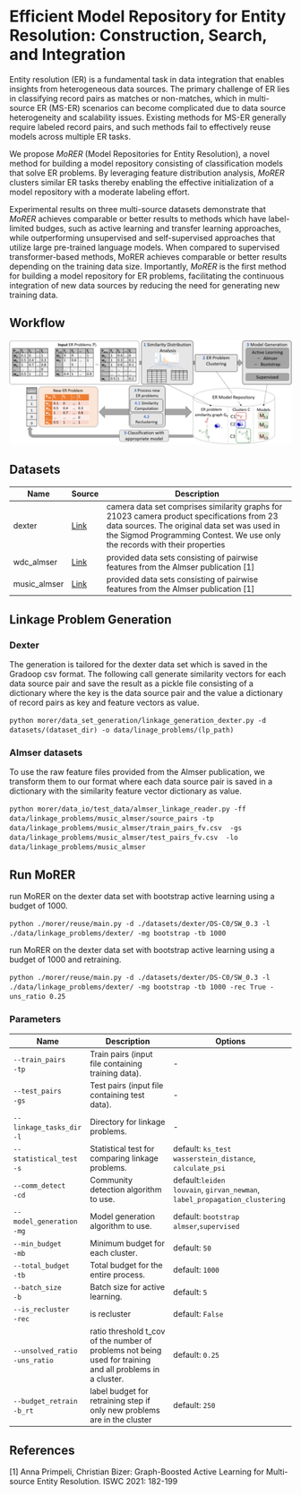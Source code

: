 # Efficient Model Repository for Entity Resolution: Construction, Search, and Integration
Entity resolution (ER) is a fundamental task in data integration that enables insights from heterogeneous data sources. 
The primary challenge of ER lies in classifying record pairs as matches or non-matches, 
which in multi-source ER (MS-ER) scenarios can become complicated due to data source heterogeneity and
scalability issues. Existing methods for MS-ER generally require labeled
record pairs, and such methods fail to effectively reuse models across multiple ER tasks. 

We propose _MoRER_ (Model Repositories for Entity Resolution), a novel method for building a model repository
consisting of classification models that solve ER problems. By leveraging feature distribution analysis, 
_MoRER_ clusters similar ER tasks thereby enabling the effective initialization of a model repository
with a moderate labeling effort. 

Experimental results on three multi-source datasets demonstrate that 
_MoRER_ achieves comparable or better results to methods which have label-limited budges, such
as active learning and transfer learning approaches, while outperforming unsupervised and 
self-supervised approaches that utilize large pre-trained language models. When compared to supervised
transformer-based methods, MoRER achieves comparable or better results depending on the training data size. 
Importantly, _MoRER_ is the first method for building a model repository for ER problems, 
facilitating the continuous integration of new data sources by reducing the need for generating new training data.


## Workflow

![](workflow.png)


## Datasets
| Name         | Source                                                                                                  | Description                                                                                                                                                                                                               |
|--------------|---------------------------------------------------------------------------------------------------------|---------------------------------------------------------------------------------------------------------------------------------------------------------------------------------------------------------------------------|
| dexter       | <a href='https://cloud.scadsai.uni-leipzig.de/index.php/s/RkoSzpdwkyYc87s'> Link </a>                   | camera data set comprises similarity graphs for 21023 camera product specifications from 23 data sources. The original data set was used in the Sigmod Programming Contest. We use only the records with their properties |
| wdc_almser   | <a href='http://data.dws.informatik.uni-mannheim.de/benchmarkmatchingtasks/almser_gen_data/'> Link </a> | provided data sets consisting of pairwise features from the Almser publication [1]                                                                                                                                        |
| music_almser | <a href='http://data.dws.informatik.uni-mannheim.de/benchmarkmatchingtasks/almser_gen_data/'> Link </a>                                                                      | provided data sets consisting of pairwise features from the Almser publication [1]                                                                                                                                        |

## Linkage Problem Generation

### Dexter
The generation is tailored for the dexter data set which is saved in the Gradoop csv format.
The following call generate similarity vectors for each data source pair and save the result as a pickle file consisting of 
a dictionary where the key is the data source pair and the value a dictionary of record pairs as key 
and feature vectors as value. 

`python morer/data_set_generation/linkage_generation_dexter.py -d datasets/(dataset_dir) -o data/linage_problems/(lp_path)`

### Almser datasets
To use the raw feature files provided from the Almser publication, we transform them to our format where each data source pair is saved in a dictionary 
with the similarity feature vector dictionary as value.

`python morer/data_io/test_data/almser_linkage_reader.py -ff data/linkage_problems/music_almser/source_pairs
    -tp data/linkage_problems/music_almser/train_pairs_fv.csv 
    -gs data/linkage_problems/music_almser/test_pairs_fv.csv 
    -lo data/linkage_problems/music_almser`


## Run MoRER

run MoRER on the dexter data set with bootstrap active learning using a budget of 1000.

`python ./morer/reuse/main.py -d ./datasets/dexter/DS-C0/SW_0.3 -l ./data/linkage_problems/dexter/ -mg bootstrap -tb 1000`

run MoRER on the dexter data set with bootstrap active learning using a budget of 1000 and retraining.

`python ./morer/reuse/main.py -d ./datasets/dexter/DS-C0/SW_0.3 -l ./data/linkage_problems/dexter/ -mg bootstrap -tb 1000 -rec True -uns_ratio 0.25`

### Parameters

| Name                               | Description                                                                                                  | Options                                                                       |
|------------------------------------|--------------------------------------------------------------------------------------------------------------|-------------------------------------------------------------------------------|
| `--train_pairs`<br>`-tp`           | Train pairs (input file containing training data).                                                           | -                                                                             |
| `--test_pairs`<br>`-gs`            | Test pairs (input file containing test data).                                                                | -                                                                             |
| `--linkage_tasks_dir`<br>`-l`      | Directory for linkage problems.                                                                              | -                                                                             |
| `--statistical_test`<br>`-s`       | Statistical test for comparing linkage problems.                                                             | default: `ks_test`<br> `wasserstein_distance`, `calculate_psi`                |
| `--comm_detect`<br>`-cd`           | Community detection algorithm to use.                                                                        | default:`leiden`<br>`louvain`, `girvan_newman`,<br>`label_propagation_clustering` |
| `--model_generation`<br>`-mg`      | Model generation algorithm to use.                                                                           | default: `bootstrap`<br> `almser`,`supervised`                          |
| `--min_budget`<br>`-mb`            | Minimum budget for each cluster.                                                                             | default: `50`                                                                 |
| `--total_budget`<br>`-tb`          | Total budget for the entire process.                                                                         | default: `1000`                                                               |
| `--batch_size`<br> `-b`            | Batch size for active learning.                                                                              | default: `5`                                                                  |
| `--is_recluster`<br> `-rec`        | is recluster                                                                                                 | default: `False`                                                              |
| `--unsolved_ratio`<br>`-uns_ratio` | ratio threshold t_cov of the number of problems not being used for training and all problems in a cluster.   | default: `0.25`                                                               |
| `--budget_retrain`<br> `-b_rt`     | label budget for retraining step if only new problems are in the cluster                                     | default: `250`                                                                |

## References

[1] Anna Primpeli, Christian Bizer:
Graph-Boosted Active Learning for Multi-source Entity Resolution. ISWC 2021: 182-199
